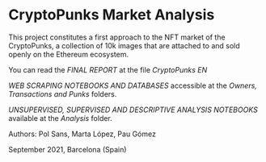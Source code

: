 # CryptoPunks Market Analysis

This project constitutes a first approach to the NFT market of the CryptoPunks, a collection of 10k images that are attached to and sold openly on the Ethereum ecosystem. 

You can read the _FINAL REPORT_ at the file _CryptoPunks EN_

_WEB SCRAPING NOTEBOOKS AND DATABASES_ accessible at the _Owners, Transactions and Punks_ folders.

_UNSUPERVISED, SUPERVISED AND DESCRIPTIVE ANALYSIS NOTEBOOKS_ available at the _Analysis_ folder.

Authors: Pol Sans, Marta López, Pau Gómez

September 2021, Barcelona (Spain)
